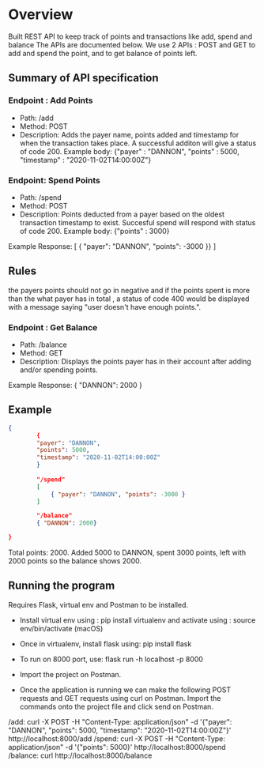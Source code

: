 # Overview
Built  REST API to keep track of points and transactions like add, spend and balance The APIs are documented below. We use 2 APIs : POST and GET to add and spend the point, and to get balance of points left.

## Summary of API specification
### Endpoint : Add Points
- Path: /add
- Method: POST
- Description: Adds the payer name, points added and timestamp for when the transaction takes place. A successful additon will give a status of code 200.
Example body:
{"payer" : "DANNON", "points" : 5000, "timestamp" : "2020-11-02T14:00:00Z"}

### Endpoint: Spend Points
- Path: /spend
- Method: POST
- Description: Points deducted from a payer based on the oldest transaction timestamp to exist. Succesful spend will respond with status of code 200.
Example body: 
{"points" : 3000}

Example Response:
[
{ "payer": "DANNON", "points": -3000 }}
]

## Rules
the payers points should not go in negative and if the points spent is more than the what payer has in total , a status of code 400 would be displayed with a message saying "user doesn't have enough points.".

### Endpoint : Get Balance
- Path: /balance
- Method: GET
- Description: Displays the points payer has in their account after adding and/or spending points.

Example Response:
{
"DANNON": 2000
}

## Example

```json
{
        {
        "payer": "DANNON",
        "points": 5000,
        "timestamp": "2020-11-02T14:00:00Z"
        }
        
        "/spend"
        [
            { "payer": "DANNON", "points": -3000 }
        ]

        "/balance"
        { "DANNON": 2000}

}
```
Total points: 2000. Added 5000 to DANNON, spent 3000 points, left with 2000 points so the balance shows 2000.

## Running the program 
Requires Flask, virtual env and Postman to be installed.

- Install virtual env using : pip install virtualenv and activate using : source env/bin/activate  (macOS)
- Once in virtualenv, install flask using: pip install flask
- To run on 8000 port, use: flask run -h localhost -p 8000
- Import the project on Postman.

- Once the application is running we can make the following POST requests and GET requests using curl on Postman. Import the commands onto the project file and click send on Postman.

/add: curl -X POST -H "Content-Type: application/json" -d '{"payer": "DANNON", "points": 5000, "timestamp": "2020-11-02T14:00:00Z"}' http://localhost:8000/add
/spend: curl -X POST -H "Content-Type: application/json" -d '{"points": 5000}' http://localhost:8000/spend
/balance: curl http://localhost:8000/balance















